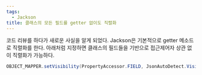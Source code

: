 ```yaml
---
tags:
  - Jackson
title: 클래스의 모든 필드를 getter 없이도 직렬화
---
```


코드 리뷰를 하다가 새로운 사실을 알게 되었다. Jackson은 기본적으로 getter 메소드로 직렬화를 한다. 아래처럼 지정하면 클래스의 필드들을 기반으로 접근제어자 상관 없이 직렬화가 가능하다.

```java
OBJECT_MAPPER.setVisibility(PropertyAccessor.FIELD, JsonAutoDetect.Visibility.ANY);
```
